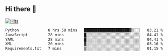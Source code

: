 ## Hi there 👋

<!--
**alihaqberdi/alihaqberdi** is a ✨ _special_ ✨ repository because its `README.md` (this file) appears on your GitHub profile.

Here are some ideas to get you started:

- 🔭 I’m currently working on ...
- 🌱 I’m currently learning ...
- 👯 I’m looking to collaborate on ...
- 🤔 I’m looking for help with ...
- 💬 Ask me about ...
- 📫 How to reach me: ...
- 😄 Pronouns: ...
- ⚡ Fun fact: ...
-->

[![Hits](https://hits.sh/github.com/alihaqberdi.svg)](https://hits.sh/github.com/alihaqberdi/)

<!--START_SECTION:waka-->

```txt
Python             8 hrs 58 mins   ████████████████████▓░░░░   83.21 %
JavaScript         28 mins         █░░░░░░░░░░░░░░░░░░░░░░░░   04.41 %
YAML               28 mins         █░░░░░░░░░░░░░░░░░░░░░░░░   04.41 %
XML                20 mins         ▓░░░░░░░░░░░░░░░░░░░░░░░░   03.16 %
Requirements.txt   7 mins          ▒░░░░░░░░░░░░░░░░░░░░░░░░   01.15 %
```

<!--END_SECTION:waka-->
